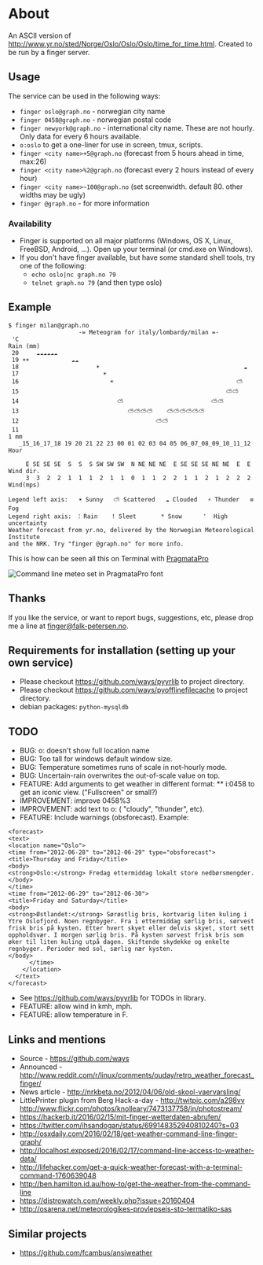 # About

An ASCII version of http://www.yr.no/sted/Norge/Oslo/Oslo/Oslo/time_for_time.html. Created to be run by a finger server.

## Usage

The service can be used in the following ways:
* `finger oslo@graph.no` - norwegian city name
* `finger 0458@graph.no` - norwegian postal code
* `finger newyork@graph.no` - international city name. These are not hourly. Only data for every 6 hours available.
* `o:oslo` to get a one-liner for use in screen, tmux, scripts.
* `finger <city name>+5@graph.no` (forecast from 5 hours ahead in time, max:26)
* `finger <city name>%2@graph.no` (forecast every 2 hours instead of every hour)
* `finger <city name>~100@graph.no` (set screenwidth. default 80. other widths may be ugly)
* `finger @graph.no` - for more information

### Availability

* Finger is supported on all major platforms (Windows, OS X, Linux, FreeBSD, Android, ...). Open up your terminal (or cmd.exe on Windows).
* If you don't have finger available, but have some standard shell tools, try one of the following:
    * `echo oslo|nc graph.no 79`
    * `telnet graph.no 79` (and then type oslo)


## Example

```
$ finger milan@graph.no
                    -= Meteogram for italy/lombardy/milan =-                    
 'C                                                                   Rain (mm) 
 20     ☁☁☁☁☁☁                                                    
 19 ☀☀            ☁☁                                                 
 18                      ☀                                         ☁ 
 17                        ☀                                           
 16                          ☀                                   ⛅    
 15                                                           ⛅⛅       
 14                            ⛅                         ⛅⛅          
 13                               ⛅⛅⛅⛅    ⛅⛅⛅⛅⛅⛅             
 12                                       ⛅⛅                         
 11                                                                   1 mm 
   _15_16_17_18 19 20 21 22 23 00 01 02 03 04 05 06_07_08_09_10_11_12 Hour
 
     E SE SE SE  S  S  S SW SW SW  N NE NE NE  E SE SE SE NE NE  E  E Wind dir.
     3  3  2  2  1  1  1  2  1  1  0  1  1  2  2  1  1  2  1  2  2  2 Wind(mps)

Legend left axis:   ☀ Sunny   ⛅ Scattered   ☁ Clouded   ⚡ Thunder   ≡ Fog
Legend right axis:  ⁝ Rain    ! Sleet       * Snow      '  High uncertainty
Weather forecast from yr.no, delivered by the Norwegian Meteorological Institute
and the NRK. Try "finger @graph.no" for more info.
```


This is how can be seen all this on Terminal with [PragmataPro](http://www.fsd.it/shop/fonts/pragmatapro/)

![Command line meteo set in PragmataPro font](http://www.fsd.it/pragmatapro/meteo_PragmataPro.png)



## Thanks

If you like the service, or want to report bugs, suggestions, etc, please drop
me a line at [finger@falk-petersen.no](mailto:finger@falk-petersen.no).


## Requirements for installation (setting up your own service)

* Please checkout https://github.com/ways/pyyrlib to project directory.
* Please checkout https://github.com/ways/pyofflinefilecache to project directory.
* debian packages: `python-mysqldb`


## TODO

* BUG: o: doesn't show full location name
* BUG: Too tall for windows default window size.
* BUG: Temperature sometimes runs of scale in not-hourly mode.
* BUG: Uncertain-rain overwrites the out-of-scale value on top.
* FEATURE: Add arguments to get weather in different format:
** i:0458 to get an iconic view. ("Fullscreen" or small?)
* IMPROVEMENT: improve 0458%3
* IMPROVEMENT: add text to o: ( "cloudy", "thunder", etc).
* FEATURE: Include warnings (obsforecast). Example:
```
<forecast>
<text>
<location name="Oslo">
<time from="2012-06-28" to="2012-06-29" type="obsforecast">
<title>Thursday and Friday</title>
<body>
<strong>Oslo:</strong> Fredag ettermiddag lokalt store nedbørsmengder.
</body>
</time>
<time from="2012-06-29" to="2012-06-30">
<title>Friday and Saturday</title>
<body>
<strong>Østlandet:</strong> Sørøstlig bris, kortvarig liten kuling i Ytre Oslofjord. Noen regnbyger. Fra i ettermiddag sørlig bris, sørvest frisk bris på kysten. Etter hvert skyet eller delvis skyet, stort sett oppholdsvær. I morgen sørlig bris. På kysten sørvest frisk bris som øker til liten kuling utpå dagen. Skiftende skydekke og enkelte regnbyger. Perioder med sol, særlig nær kysten.
</body>
      </time>
    </location>
  </text>
</forecast>
```

* See https://github.com/ways/pyyrlib for TODOs in library.
* FEATURE: allow wind in kmh, mph.
* FEATURE: allow temperature in F.

## Links and mentions

* Source - https://github.com/ways
* Announced - http://www.reddit.com/r/linux/comments/ouday/retro_weather_forecast_finger/
* News article - http://nrkbeta.no/2012/04/06/old-skool-vaervarsling/
* LittlePrinter plugin from Berg Hack-a-day - http://twitpic.com/a298vv http://www.flickr.com/photos/knolleary/7473137758/in/photostream/
* https://hackerb.it/2016/02/15/mit-finger-wetterdaten-abrufen/
* https://twitter.com/ihsandogan/status/699148352940810240?s=03
* http://osxdaily.com/2016/02/18/get-weather-command-line-finger-graph/
* http://localhost.exposed/2016/02/17/command-line-access-to-weather-data/
* http://lifehacker.com/get-a-quick-weather-forecast-with-a-terminal-command-1760639048
* http://ben.hamilton.id.au/how-to/get-the-weather-from-the-command-line
* https://distrowatch.com/weekly.php?issue=20160404
* http://osarena.net/meteorologikes-provlepseis-sto-termatiko-sas

## Similar projects

* https://github.com/fcambus/ansiweather
